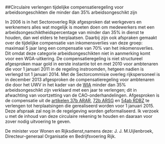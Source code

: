 <meta http-equiv='Content-Type' content='text/html; charset=utf-8' />

##Circulaire verlengen tijdelijke compensatieregeling voor arbeidsongeschikten die minder dan 35% arbeidsongeschikt zijn

In 2006 is in het Sectoroverleg Rijk afgesproken dat werkgevers en werknemers alles wat mogelijk is moeten doen om medewerkers met een arbeidsongeschiktheidspercentage van minder dan 35% in dienst te houden, dan wel elders te herplaatsen. Daarbij zijn ook afspraken gemaakt over de tijdelijke compensatie van inkomensverlies van deze groep: maximaal 5 jaar lang een compensatie van 70% van het inkomensverlies. Dit omdat deze categorie arbeidsongeschikten niet in aanmerking komt voor een WGA-uitkering. De compensatieregeling is niet structureel afgesproken maar gold in eerste instantie tot en met 2010 voor ambtenaren die voor 1 januari 2011 in de regeling instroomden, hetgeen nadien is verlengd tot 1 januari 2014. Met de Sectorcommisie overleg rijkspersoneel is in december 2013 afgesproken de compensatieregeling voor ambtenaren die door het UWV in het kader van de [WIA](../../../../../../../../wet/wet/werk/en/inkomen/naar/arbeidsvermogen/BWBR0019057/README.md) minder dan 35% arbeidsongeschikt zijn verklaard met een jaar te verlengen; dit in afwachting van voortzetting van de CAO-onderhandelingen. Afgesproken is de compensatie uit de [artikelen 37b ARAR](../../../../../../../../AMvB/algemeen/rijksambtenarenreglement/BWBR0001950/README.md), [72b ARSG](../../../../../../../../AMvB/ambtenarenreglement/staten-generaal/BWBR0003229/README.md) en [54ab RDBZ](../../../../../../../../AMvB/reglement/dienst/buitenlandse/zaken/BWBR0004052/README.md) te verlengen tot herplaatsingen die gerealiseerd worden voor 1 januari 2015. Deze afspraak zal nog in de regelgeving worden geformaliseerd. Ik verzoek u met de inhoud van deze circulaire rekening te houden en daaraan voor zover nodig uitvoering te geven.    

De 
minister voor Wonen en Rijksdienst,namens deze:
J. J. M.Uijlenbroek,
Directeur-generaal Organisatie en Bedrijfsvoering Rijk.   
